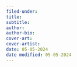 ```yaml
---
filed-under:
title: 
subtitle:
author:
author-bio:
cover-art:
cover-artist:
date: 05-05-2024
date modified: 05-05-2024
---
```

